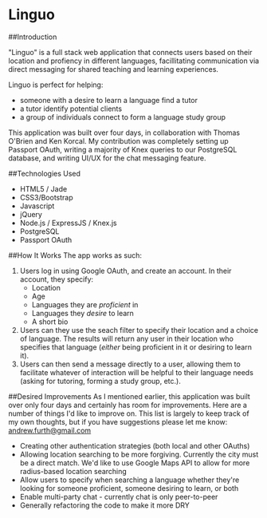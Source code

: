# Linguo

##Introduction

"Linguo" is a full stack web application that connects users based on their location and profiency in different languages, facillitating communication via direct messaging for shared teaching and learning experiences.

Linguo is perfect for helping:
- someone with a desire to learn a language find a tutor
- a tutor identify potential clients
- a group of individuals connect to form a language study group

This application was built over four days, in collaboration with Thomas O'Brien and Ken Korcal. My contribution was completely setting up Passport OAuth, writing a majority of Knex queries to our PostgreSQL database, and writing UI/UX for the chat messaging feature.


##Technologies Used
- HTML5 / Jade
- CSS3/Bootstrap
- Javascript
- jQuery
- Node.js / ExpressJS / Knex.js
- PostgreSQL
- Passport OAuth

##How It Works
The app works as such:

1. Users log in using Google OAuth, and create an account. In their account, they specify:
	+ Location
	+ Age
	+ Languages they are *proficient* in
	+ Languages they *desire* to learn
	+ A short bio
2. Users can they use the seach filter to specify their location and a choice of language. The results will return any user in their location who specifies that language (*either* being proficient in it or desiring to learn it).
3. Users can then send a message directly to a user, allowing them to facilitate whatever of interaction will be helpful to their language needs (asking for tutoring, forming a study group, etc.).

 

##Desired Improvements
As I mentioned earlier, this application was built over only four days and certainly has room for improvements. Here are a number of things I'd like to improve on. This list is largely to keep track of my own thoughts, but if you have suggestions please let me know: [andrew.furth@gmail.com](mailto:andrew.furth@gmail.com)

- Creating other authentication strategies (both local and other OAuths)
- Allowing location searching to be more forgiving. Currently the city must be a direct match. We'd like to use Google Maps API to allow for more radius-based location searching
- Allow users to specify when searching a language whether they're looking for someone proficient, someone desiring to learn, or both
- Enable multi-party chat - currently chat is only peer-to-peer 
- Generally refactoring the code to make it more DRY
 